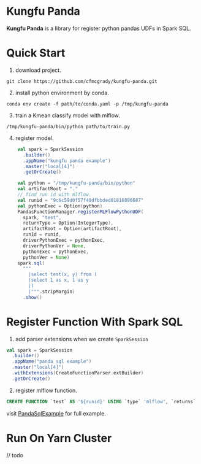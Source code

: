 # Kungfu Panda
**Kungfu Panda** is a library for register python pandas UDFs in Spark SQL.

# Quick Start

1. download project.
```
git clone https://github.com/cfmcgrady/kungfu-panda.git
```

2. install python environment by conda.
```
conda env create -f path/to/conda.yaml -p /tmp/kungfu-panda
```

3. train a Kmean classify model with mlflow.
```
/tmp/kungfu-panda/bin/python path/to/train.py
```

4. register model.
```scala
    val spark = SparkSession
      .builder()
      .appName("kungfu panda example")
      .master("local[4]")
      .getOrCreate()

    val python = "/tmp/kungfu-panda/bin/python"
    val artifactRoot = "."
    // find run id with mlflow.
    val runid = "9c6c59d0f57f40dfbbded01816896687"
    val pythonExec = Option(python)
    PandasFunctionManager.registerMLFlowPythonUDF(
      spark, "test",
      returnType = Option(IntegerType),
      artifactRoot = Option(artifactRoot),
      runId = runid,
      driverPythonExec = pythonExec,
      driverPythonVer = None,
      pythonExec = pythonExec,
      pythonVer = None)
    spark.sql(
      """
        |select test(x, y) from (
        |select 1 as x, 1 as y
        |)
        |""".stripMargin)
      .show()
```

# Register Function With Spark SQL

1. add parser extensions when we create `SparkSession`
```scala
val spark = SparkSession
  .builder()
  .appName("panda sql example")
  .master("local[4]")
  .withExtensions(CreateFunctionParser.extBuilder)
  .getOrCreate()
```

2. register mlflow function.
```sql
CREATE FUNCTION `test` AS '${runid}' USING `type` 'mlflow', `returns` 'integer', `artifactRoot` '${artifactRoot}', `pythonExec` '${python}'
```

visit [PandaSqlExample](./examples/local/src/main/scala/org/panda/example/local/PandaSqlExample.scala) for full example.

# Run On Yarn Cluster

// todo
